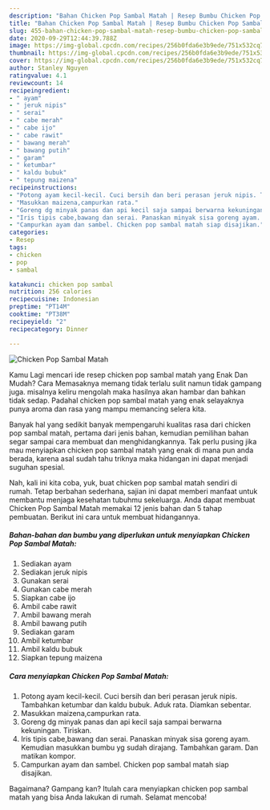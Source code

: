 ```yaml
---
description: "Bahan Chicken Pop Sambal Matah | Resep Bumbu Chicken Pop Sambal Matah Yang Bisa Manjain Lidah"
title: "Bahan Chicken Pop Sambal Matah | Resep Bumbu Chicken Pop Sambal Matah Yang Bisa Manjain Lidah"
slug: 455-bahan-chicken-pop-sambal-matah-resep-bumbu-chicken-pop-sambal-matah-yang-bisa-manjain-lidah
date: 2020-09-29T12:44:39.788Z
image: https://img-global.cpcdn.com/recipes/256b0fda6e3b9ede/751x532cq70/chicken-pop-sambal-matah-foto-resep-utama.jpg
thumbnail: https://img-global.cpcdn.com/recipes/256b0fda6e3b9ede/751x532cq70/chicken-pop-sambal-matah-foto-resep-utama.jpg
cover: https://img-global.cpcdn.com/recipes/256b0fda6e3b9ede/751x532cq70/chicken-pop-sambal-matah-foto-resep-utama.jpg
author: Stanley Nguyen
ratingvalue: 4.1
reviewcount: 14
recipeingredient:
- " ayam"
- " jeruk nipis"
- " serai"
- " cabe merah"
- " cabe ijo"
- " cabe rawit"
- " bawang merah"
- " bawang putih"
- " garam"
- " ketumbar"
- " kaldu bubuk"
- " tepung maizena"
recipeinstructions:
- "Potong ayam kecil-kecil. Cuci bersih dan beri perasan jeruk nipis. Tambahkan ketumbar dan kaldu bubuk. Aduk rata. Diamkan sebentar."
- "Masukkan maizena,campurkan rata."
- "Goreng dg minyak panas dan api kecil saja sampai berwarna kekuningan. Tiriskan."
- "Iris tipis cabe,bawang dan serai. Panaskan minyak sisa goreng ayam. Kemudian masukkan bumbu yg sudah dirajang. Tambahkan garam. Dan matikan kompor."
- "Campurkan ayam dan sambel. Chicken pop sambal matah siap disajikan."
categories:
- Resep
tags:
- chicken
- pop
- sambal

katakunci: chicken pop sambal 
nutrition: 256 calories
recipecuisine: Indonesian
preptime: "PT14M"
cooktime: "PT38M"
recipeyield: "2"
recipecategory: Dinner

---
```



![Chicken Pop Sambal Matah](https://img-global.cpcdn.com/recipes/256b0fda6e3b9ede/751x532cq70/chicken-pop-sambal-matah-foto-resep-utama.jpg)

Kamu Lagi mencari ide resep chicken pop sambal matah yang Enak Dan Mudah? Cara Memasaknya memang tidak terlalu sulit namun tidak gampang juga. misalnya keliru mengolah maka hasilnya akan hambar dan bahkan tidak sedap. Padahal chicken pop sambal matah yang enak selayaknya punya aroma dan rasa yang mampu memancing selera kita.



Banyak hal yang sedikit banyak mempengaruhi kualitas rasa dari chicken pop sambal matah, pertama dari jenis bahan, kemudian pemilihan bahan segar sampai cara membuat dan menghidangkannya. Tak perlu pusing jika mau menyiapkan chicken pop sambal matah yang enak di mana pun anda berada, karena asal sudah tahu triknya maka hidangan ini dapat menjadi suguhan spesial.


Nah, kali ini kita coba, yuk, buat chicken pop sambal matah sendiri di rumah. Tetap berbahan sederhana, sajian ini dapat memberi manfaat untuk membantu menjaga kesehatan tubuhmu sekeluarga. Anda dapat membuat Chicken Pop Sambal Matah memakai 12 jenis bahan dan 5 tahap pembuatan. Berikut ini cara untuk membuat hidangannya.

<!--inarticleads1-->

##### Bahan-bahan dan bumbu yang diperlukan untuk menyiapkan Chicken Pop Sambal Matah:

1. Sediakan  ayam
1. Sediakan  jeruk nipis
1. Gunakan  serai
1. Gunakan  cabe merah
1. Siapkan  cabe ijo
1. Ambil  cabe rawit
1. Ambil  bawang merah
1. Ambil  bawang putih
1. Sediakan  garam
1. Ambil  ketumbar
1. Ambil  kaldu bubuk
1. Siapkan  tepung maizena




<!--inarticleads2-->

##### Cara menyiapkan Chicken Pop Sambal Matah:

1. Potong ayam kecil-kecil. Cuci bersih dan beri perasan jeruk nipis. Tambahkan ketumbar dan kaldu bubuk. Aduk rata. Diamkan sebentar.
1. Masukkan maizena,campurkan rata.
1. Goreng dg minyak panas dan api kecil saja sampai berwarna kekuningan. Tiriskan.
1. Iris tipis cabe,bawang dan serai. Panaskan minyak sisa goreng ayam. Kemudian masukkan bumbu yg sudah dirajang. Tambahkan garam. Dan matikan kompor.
1. Campurkan ayam dan sambel. Chicken pop sambal matah siap disajikan.




Bagaimana? Gampang kan? Itulah cara menyiapkan chicken pop sambal matah yang bisa Anda lakukan di rumah. Selamat mencoba!
